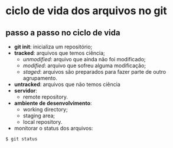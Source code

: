 # ciclo de vida dos arquivos no git
## passo a passo no ciclo de vida
- **git init**: inicializa um repositório;
- **tracked**: arquivos que temos ciência;
    - *unmodified*: arquivo que ainda não foi modificado;
    - *modified*: arquivo que sofreu alguma modificação;
    - *staged*: arquivos são preparados para fazer parte de outro agrupamento.
- **untracked**: arquivos que não temos ciência
- **servidor**: 
    - remote repository.
- **ambiente de desenvolvimento**:
    - working directory;
    - staging area;
    - local repository.
- monitorar o status dos arquivos:
~~~~bash
$ git status
~~~~